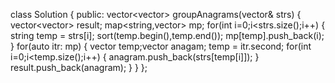 class Solution {
public:
vector<vector<string>> groupAnagrams(vector<string>& strs) {
vector<vector<string>> result;
map<string,vector<int>> mp;
for(int i=0;i<strs.size();i++)
{
string temp = strs[i];
sort(temp.begin(),temp.end());
mp[temp].push_back(i);
}
for(auto itr: mp)
{
vector<int> temp;vector<string> anagam;
temp = itr.second;
for(int i=0;i<temp.size();i++)
{
anagram.push_back(strs[temp[i]]);
}
result.push_back(anagram);
}
}
};